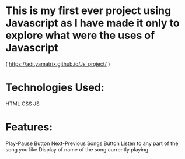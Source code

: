 # This is my first ever project using Javascript as I have made it only to explore what were the uses of Javascript 
 ( https://adityamatrix.github.io/Js_project/ )
 
 # Technologies Used:
 HTML
 CSS
 JS

  # Features:
 Play-Pause Button
 Next-Previous Songs Button
 Listen to any part of the song you like
 Display of name of the song currently playing
